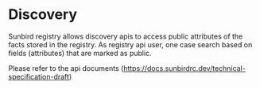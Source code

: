# Discovery

Sunbird registry allows discovery apis to access public attributes of the facts stored in the registry. As registry api user, one case search based on fields (attributes) that are marked as public.

Please refer to the api documents (https://docs.sunbirdrc.dev/technical-specification-draft)


